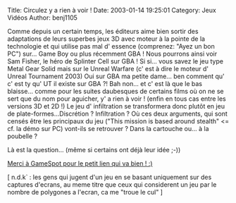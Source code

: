 Title: Circulez y a rien à voir !
Date: 2003-01-14 19:25:01
Category: Jeux Vidéos
Author: benj1105

Comme depuis un certain temps, les éditeurs aime bien sortir des adaptations de leurs superbes jeux 3D avec moteur à la pointe de la technologie et qui utilise pas mal d' essence (comprenez: "Ayez un bon PC") sur... Game Boy ou plus récemment GBA !
Nous pourrons ainsi voir Sam Fisher, le héro de Splinter Cell sur GBA ! Si si... vous savez le jeu type Metal Gear Solid mais sur le Unreal Warfare (c' est à dire le moteur d' Unreal Tournament 2003) Oui sur GBA ma petite dame... ben comment qu' c' est ty qu' UT il existe sur GBA ?! Bah non... et c' est là que le bas blaisse... comme pour les suites daubesques de certains films où on ne se sert que du nom pour aguicher, y' a rien à voir ! (enfin en tous cas entre les versions 3D et 2D !) Le jeu d' infiltration se transformera donc plutôt en jeu de plate-formes...Discrétion ? Infiltration ? Où ces deux arguments, qui sont censés être les principaux du jeu ("This mission is based around stealth" &lt;= cf. la démo sur PC) vont-ils se retrouver ? Dans la cartouche ou... à la poubelle ?

Là est la question... (même si certains ont déjà leur idée ;-))

[Merci à GameSpot pour le petit lien qui va bien ! :)](http://gamespot.com/gamespot/filters/products/screenindex/0,11104,589416,00.html)

[ n.d.k` : les gens qui jugent d'un jeu en se basant uniquement sur des captures d'ecrans, au meme titre que ceux qui considerent un jeu par le nombre de polygones a l'ecran, ca me "troue le cul" ]
